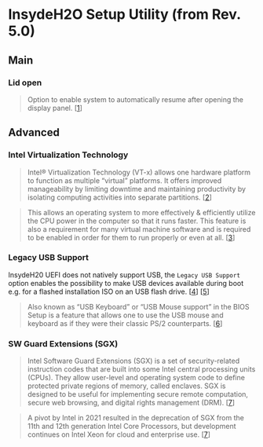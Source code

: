 # InsydeH2O Setup Utility (from Rev. 5.0)

## Main

### Lid open

>  Option to enable system to automatically
resume after opening the display panel. [[1](https://us.v-cdn.net/6029997/uploads/editor/io/45ntz45p35m5.pdf)]

## Advanced

### Intel Virtualization Technology

> Intel® Virtualization Technology (VT-x) allows one hardware platform to function as multiple “virtual” platforms. It offers improved manageability by limiting downtime and maintaining productivity by isolating computing activities into separate partitions. [[2](https://ark.intel.com/content/www/us/en/ark/products/122589/intel-core-i78550u-processor-8m-cache-up-to-4-00-ghz.html)]

> This allows an operating system to more effectively & efficiently utilize the CPU power in the computer so that it runs faster. This feature is also a requirement for many virtual machine software and is required to be enabled in order for them to run properly or even at all. [[3](https://www.compuhoy.com/should-i-enable-virtualization-technology-in-bios/)] 

### Legacy USB Support

InsydeH20 UEFI does not natively support USB, the `Legacy USB Support` option enables the possibility to make USB devices available during boot e.g. for a flashed installation ISO on an USB flash drive. [[4](https://www.helpster.de/legacy-usb-support-bedeutung_196074)] [[5](https://www.reddit.com/r/virtualreality/comments/g5md47/comment/fo46u80/?utm_source=share&utm_medium=web2x&context=3)]

> Also known as “USB Keyboard” or “USB Mouse support” in the BIOS Setup is a feature that allows one to use the USB mouse and keyboard as if they were their classic PS/2 counterparts. [[6](https://docs.kernel.org/x86/usb-legacy-support.html)]

### SW Guard Extensions (SGX)

> Intel Software Guard Extensions (SGX) is a set of security-related instruction codes that are built into some Intel central processing units (CPUs). They allow user-level and operating system code to define protected private regions of memory, called enclaves. SGX is designed to be useful for implementing secure remote computation, secure web browsing, and digital rights management (DRM). [[7](https://en.wikipedia.org/wiki/Software_Guard_Extensions)]

> A pivot by Intel in 2021 resulted in the deprecation of SGX from the 11th and 12th generation Intel Core Processors, but development continues on Intel Xeon for cloud and enterprise use. [[7](https://en.wikipedia.org/wiki/Software_Guard_Extensions)]